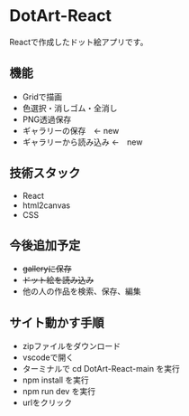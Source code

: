 # DotArt-React
Reactで作成したドット絵アプリです。

## 機能
- Gridで描画
- 色選択・消しゴム・全消し
- PNG透過保存
- ギャラリーの保存　← new
- ギャラリーから読み込み ←　new

## 技術スタック
- React
- html2canvas
- CSS

## 今後追加予定
- ~~galleryに保存~~
- ~~ドット絵を読み込み~~
- 他の人の作品を検索、保存、編集

## サイト動かす手順
- zipファイルをダウンロード
- vscodeで開く
- ターミナルで cd DotArt-React-main を実行
- npm install を実行
- npm run dev を実行
- urlをクリック

